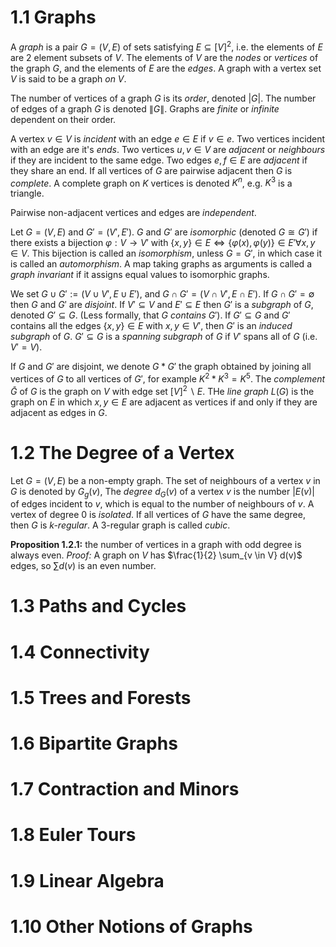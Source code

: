 # 1.1 Graphs
A *graph* is a pair $G =  (V, E)$ of sets satisfying $E \subseteq [V]^2$,  i.e.  the elements of $E$ are 2 element subsets of  $V$. 
The elements of $V$ are the *nodes* or *vertices* of the graph $G$, and the elements of $E$ are the *edges*.  A graph with a vertex set $V$ is said to be a graph *on* $V$. 

The number of vertices of a graph $G$ is its *order*, denoted $|G|$. The number of edges of a graph $G$ is denoted $\lVert G \rVert$. Graphs are *finite* or *infinite* dependent on their order. 

A vertex $v \in V$ is *incident* with an edge $e \in E$ if $v \in  e$. Two vertices incident with an edge are it's *ends*. 
Two vertices $u, v \in V$ are *adjacent* or *neighbours* if they are incident to the same edge. Two edges $e, f \in E$ are  *adjacent* if they share an end. If all vertices of  $G$ are pairwise adjacent then $G$ is *complete*. A complete graph on $K$ vertices is denoted $K^n$, e.g. $K^3$ is a triangle. 

Pairwise non-adjacent vertices and edges are *independent*. 

Let $G = (V, E)$ and $G' = (V', E')$. $G$ and $G'$ are *isomorphic* (denoted $G \cong G'$) if there exists a bijection $\varphi: V \to V'$ with $\{x, y\} \in E \Leftrightarrow \{\varphi(x), \varphi(y)\} \in E' \forall x, y \in V$. This bijection is called an *isomorphism*, unless $G = G'$, in which case it is called an *automorphism*. A map taking graphs as arguments is called a *graph invariant* if it assigns equal values to isomorphic graphs. 

We set $G \cup G' := (V \cup V', E \cup E')$, and $G \cap G' = (V \cap V', E \cap E')$. If $G \cap G' = \emptyset$ then $G$ and $G'$ are *disjoint*. If $V' \subseteq V$ and $E' \subseteq E$ then $G'$ is a *subgraph* of $G$, denoted $G' \subseteq G$. (Less formally, that $G$ *contains* $G'$). 
If $G' \subseteq G$ and $G'$ contains all the edges $\{x, y\} \in E$ with $x, y \in V'$, then $G'$ is an *induced subgraph* of $G$. $G' \subseteq G$ is a *spanning subgraph* of $G$ if $V'$ spans all of $G$ (i.e. $V' = V$). 

If $G$ and $G'$ are disjoint, we denote $G * G'$ the graph obtained by joining all vertices of $G$ to all vertices of $G'$, for example $K^2 * K^3 = K^5$. The *complement* $\bar G$ of $G$ is the graph on $V$ with edge set $[V]^2 \backslash E$. THe *line graph* $L(G)$ is the graph on $E$ in which $x, y \in E$ are adjacent as vertices if and only if they are adjacent as edges in $G$. 

# 1.2 The Degree of a Vertex
Let $G = (V, E)$ be a non-empty graph. The set of neighbours of a vertex $v$ in $G$ is denoted by $G_g(v)$, The *degree* $d_G(v)$ of a vertex $v$ is the number $|E(v)|$ of edges incident to $v$, which is equal to the number of neighbours of $v$. A vertex of degree 0 is *isolated*. If all vertices of $G$ have the same degree, then $G$ is *k-regular*. A 3-regular graph is called *cubic*. 

**Proposition 1.2.1:** the number of vertices in a graph with odd degree is always even. 
*Proof:* A graph on $V$ has $\frac{1}{2} \sum_{v \in V} d(v)$ edges, so $\sum d(v)$ is an even number. 

# 1.3 Paths and Cycles

# 1.4 Connectivity

# 1.5 Trees and Forests 

# 1.6 Bipartite Graphs 

# 1.7 Contraction and Minors

# 1.8 Euler Tours 

# 1.9 Linear Algebra

# 1.10 Other Notions of Graphs

